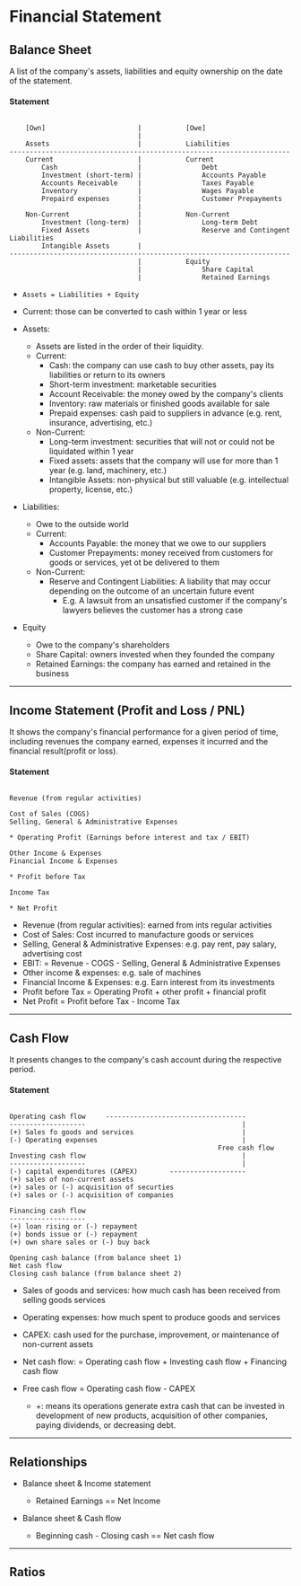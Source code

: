 # Financial Statement

## Balance Sheet
A list of the company's assets, liabilities and equity ownership on the date of the statement.

#### Statement
~~~

    [Own]                       |           [Owe]
                                |
    Assets                      |           Liabilities
----------------------------------------------------------------------     
    Current                     |           Current
        Cash                    |               Debt
        Investment (short-term) |               Accounts Payable
        Accounts Receivable     |               Taxes Payable
        Inventory               |               Wages Payable
        Prepaird expenses       |               Customer Prepayments
                                |
    Non-Current                 |           Non-Current
        Investment (long-term)  |               Long-term Debt
        Fixed Assets            |               Reserve and Contingent Liabilities
        Intangible Assets       |     
----------------------------------------------------------------------     
                                |           Equity
                                |               Share Capital
                                |               Retained Earnings

~~~
* `Assets = Liabilities + Equity`


* Current: those can be converted to cash within 1 year or less
* Assets:
    * Assets are listed in the order of their liquidity.
    * Current:
        * Cash: the company can use cash to buy other assets, pay its liabilities or return to its owners
        * Short-term investment: marketable securities
        * Account Receivable: the money owed by the company's clients
        * Inventory: raw materials or finished goods available for sale
        * Prepaid expenses: cash paid to suppliers in advance (e.g. rent, insurance, advertising, etc.)
    * Non-Current:
        * Long-term investment: securities that will not or could not be liquidated within 1 year
        * Fixed assets: assets that the company will use for more than 1 year (e.g. land, machinery, etc.)
        * Intangible Assets: non-physical but still valuable (e.g. intellectual property, license, etc.)


* Liabilities:
    * Owe to the outside world
    * Current:
        * Accounts Payable: the money that we owe to our suppliers
        * Customer Prepayments: money received from customers for goods or services, yet ot be delivered to them
    * Non-Current:
        * Reserve and Contingent Liabilities: A liability that may occur depending on the outcome of an uncertain future event
            * E.g. A lawsuit from an unsatisfied customer if the company's lawyers believes the customer has a strong case


* Equity
    * Owe to the company's shareholders
    * Share Capital: owners invested when they founded the company
    * Retained Earnings: the company has earned and retained in the business


---



## Income Statement (Profit and Loss / PNL)
It shows the company's financial performance for a given period of time, including revenues the company earned, expenses it incurred and the financial result(profit or loss).


#### Statement
~~~

Revenue (from regular activities)

Cost of Sales (COGS)
Selling, General & Administrative Expenses

* Operating Profit (Earnings before interest and tax / EBIT)

Other Income & Expenses
Financial Income & Expenses

* Profit before Tax

Income Tax

* Net Profit

~~~

* Revenue (from regular activities): earned from ints regular activities
* Cost of Sales: Cost incurred to manufacture goods or services
* Selling, General & Administrative Expenses: e.g. pay rent, pay salary, advertising cost
* EBIT: = Revenue - COGS - Selling, General & Administrative Expenses
* Other income & expenses: e.g. sale of machines
* Financial Income & Expenses: e.g. Earn interest from its investments
* Profit before Tax = Operating Profit + other profit + financial profit
* Net Profit = Profit before Tax - Income Tax


---



## Cash Flow
It presents changes to the company's cash account during the respective period.

#### Statement
~~~

Operating cash flow     -----------------------------------
-------------------                                       |
(+) Sales fo goods and services                           |
(-) Operating expenses                                    |
                                                    Free cash flow
Investing cash flow                                       |
-------------------                                       |
(-) capital expenditures (CAPEX)        -------------------
(+) sales of non-current assets
(+) sales or (-) acquisition of securties
(+) sales or (-) acquisition of companies

Financing cash flow
-------------------
(+) loan rising or (-) repayment
(+) bonds issue or (-) repayment
(+) own share sales or (-) buy back

Opening cash balance (from balance sheet 1)
Net cash flow
Closing cash balance (from balance sheet 2)

~~~

* Sales of goods and services: how much cash has been received from selling goods services
* Operating expenses: how much spent to produce goods and services
* CAPEX: cash used for the purchase, improvement, or maintenance of non-current assets
* Net cash flow: = Operating cash flow + Investing cash flow + Financing cash flow

* Free cash flow = Operating cash flow - CAPEX
  * +: means its operations generate extra cash that can be invested in development of new products, acquisition of other companies, paying dividends, or decreasing debt.


---


## Relationships
* Balance sheet & Income statement
  * Retained Earnings == Net Income

* Balance sheet & Cash flow
  * Beginning cash - Closing cash == Net cash flow


---


## Ratios
